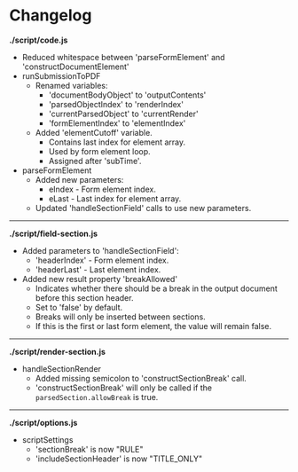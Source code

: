 # Changelog

**./script/code.js**
* Reduced whitespace between 'parseFormElement' and 'constructDocumentElement'
* runSubmissionToPDF
	* Renamed variables:
		* 'documentBodyObject' to 'outputContents'
		* 'parsedObjectIndex' to 'renderIndex'
		* 'currentParsedObject' to 'currentRender'
		* 'formElementIndex' to 'elementIndex'
	* Added 'elementCutoff' variable.
		* Contains last index for element array.
		* Used by form element loop.
		* Assigned after 'subTime'.
* parseFormElement
	* Added new parameters:
		* eIndex - Form element index.
		* eLast - Last index for element array.
	* Updated 'handleSectionField' calls to use new parameters.

---

**./script/field-section.js**
* Added parameters to 'handleSectionField':
	* 'headerIndex' - Form element index.
	* 'headerLast' - Last element index.
* Added new result property 'breakAllowed'
	* Indicates whether there should be a break in the output document before this section header.
	* Set to 'false' by default.
	* Breaks will only be inserted between sections.
	* If this is the first or last form element, the value will remain false.

---

**./script/render-section.js**
* handleSectionRender
	* Added missing semicolon to 'constructSectionBreak' call.
	* 'constructSectionBreak' will only be called if the `parsedSection.allowBreak` is true.

---

**./script/options.js**
* scriptSettings
	* 'sectionBreak' is now "RULE"
	* 'includeSectionHeader' is now "TITLE_ONLY"
